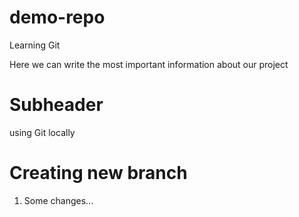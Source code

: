 # demo-repo

Learning Git

Here we can write the most important information about our project

# Subheader

using Git locally

# Creating new branch

1. Some changes...
